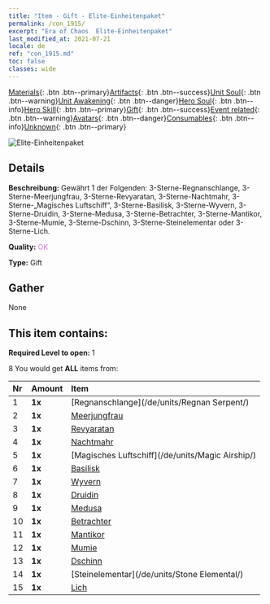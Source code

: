 ```yaml
---
title: "Item - Gift - Elite-Einheitenpaket"
permalink: /con_1915/
excerpt: "Era of Chaos  Elite-Einheitenpaket"
last_modified_at: 2021-07-21
locale: de
ref: "con_1915.md"
toc: false
classes: wide
---
```

 [Materials](/ItemsDE/){: .btn .btn--primary}[Artifacts](/ItemsDE/Artifacts/){: .btn .btn--success}[Unit Soul](/ItemsDE/UnitSoul/){: .btn .btn--warning}[Unit Awakening](/ItemsDE/UnitAwakening/){: .btn .btn--danger}[Hero Soul](/ItemsDE/HeroSoul/){: .btn .btn--info}[Hero Skill](/ItemsDE/HeroSkill/){: .btn .btn--primary}[Gift](/ItemsDE/Gift/){: .btn .btn--success}[Event related](/ItemsDE/Events/){: .btn .btn--warning}[Avatars](/ItemsDE/Avatars/){: .btn .btn--danger}[Consumables](/ItemsDE/Consumables/){: .btn .btn--info}[Unknown](/ItemsDE/Unknown/){: .btn .btn--primary}

 ![Elite-Einheitenpaket](/images/t/i_907054.png)

## Details
 **Beschreibung:** Gewährt 1 der Folgenden: 3-Sterne-Regnanschlange, 3-Sterne-Meerjungfrau, 3-Sterne-Revyaratan, 3-Sterne-Nachtmahr, 3-Sterne-„Magisches Luftschiff“, 3-Sterne-Basilisk, 3-Sterne-Wyvern, 3-Sterne-Druidin, 3-Sterne-Medusa, 3-Sterne-Betrachter, 3-Sterne-Mantikor, 3-Sterne-Mumie, 3-Sterne-Dschinn, 3-Sterne-Steinelementar oder 3-Sterne-Lich.

 **Quality:** <span style="color: #DA70D6">OK</span>

 **Type:** Gift

## Gather

  None

## This item contains:

 **Required Level to open:** 1

 8 You would get **ALL** items  from:

  | Nr | Amount |     Item    |
  |:---|:-------|:------------|
  | 1 |  **1x** | [Regnanschlange](/de/units/Regnan Serpent/) |  | 
  | 2 |  **1x** | [Meerjungfrau](/de/units/Mermaid/) |  | 
  | 3 |  **1x** | [Revyaratan](/de/units/Revyaratan/) |  | 
  | 4 |  **1x** | [Nachtmahr](/de/units/Nightmare/) |  | 
  | 5 |  **1x** | [Magisches Luftschiff](/de/units/Magic Airship/) |  | 
  | 6 |  **1x** | [Basilisk](/de/units/Basilisk/) |  | 
  | 7 |  **1x** | [Wyvern](/de/units/Wyvern/) |  | 
  | 8 |  **1x** | [Druidin](/de/units/Druid/) |  | 
  | 9 |  **1x** | [Medusa](/de/units/Medusa/) |  | 
  | 10 |  **1x** | [Betrachter](/de/units/Beholder/) |  | 
  | 11 |  **1x** | [Mantikor](/de/units/Manticore/) |  | 
  | 12 |  **1x** | [Mumie](/de/units/Mummy/) |  | 
  | 13 |  **1x** | [Dschinn](/de/units/Genie/) |  | 
  | 14 |  **1x** | [Steinelementar](/de/units/Stone Elemental/) |  | 
  | 15 |  **1x** | [Lich](/de/units/Lich/) |  | 
